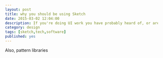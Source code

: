```yaml
---
layout: post
title: why you should be using Sketch
date: 2015-03-02 12:04:00
description: If you're doing UI work you have probably heard of, or are already using, Sketch. If you aren't, here are a few arguments that may sway your opinion
category: design
tags: [sketch,tech,software] 
published: yes
---
```


Also, pattern libraries